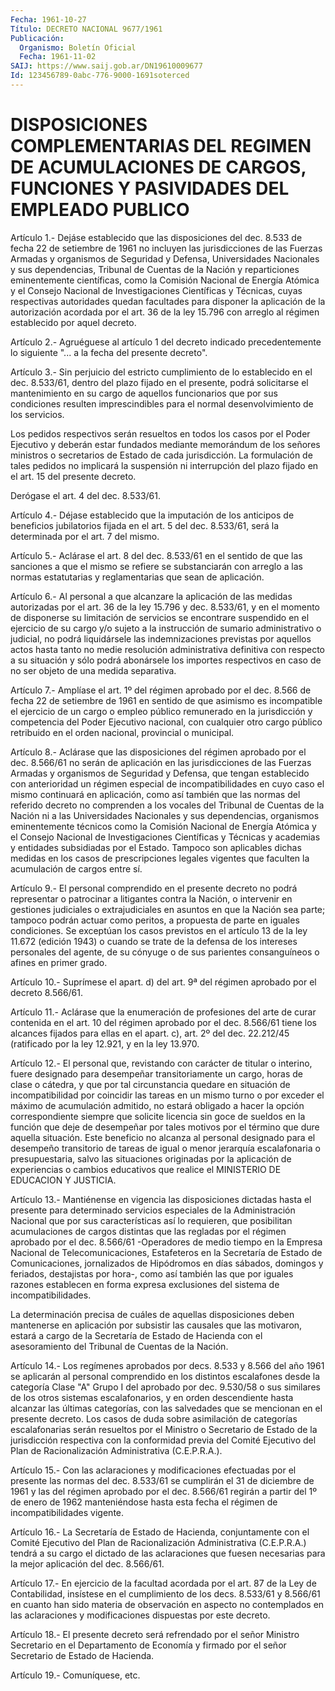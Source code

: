```yaml
---
Fecha: 1961-10-27
Título: DECRETO NACIONAL 9677/1961
Publicación:
  Organismo: Boletín Oficial
  Fecha: 1961-11-02
SAIJ: https://www.saij.gob.ar/DN19610009677
Id: 123456789-0abc-776-9000-1691soterced
---
```

# DISPOSICIONES COMPLEMENTARIAS DEL REGIMEN DE ACUMULACIONES DE CARGOS, FUNCIONES Y PASIVIDADES DEL EMPLEADO PUBLICO

<a id="1"></a>
Artículo 1.- Dejáse establecido que las disposiciones del dec. 8.533 de  fecha  22 de setiembre de 1961 no incluyen las jurisdicciones de las Fuerzas Armadas y organismos de Seguridad y Defensa, Universidades  Nacionales y sus dependencias, Tribunal de Cuentas de la  Nación y  reparticiones   eminentemente  científicas,  como  la Comisión  Nacional  de Energía Atómica  y  el  Consejo  Nacional  de Investigaciones Científicas y Técnicas, cuyas respectivas autoridades quedan facultades  para  disponer  la  aplicación de la autorización acordada por el art. 36 de la ley 15.796 con arreglo al régimen establecido por aquel decreto.

<a id="2"></a>
Artículo 2.- Agruéguese al artículo 1 del decreto indicado precedentemente  lo siguiente "... a la fecha del presente decreto".

<a id="3"></a>
Artículo    3.-  Sin  perjuicio  del  estricto  cumplimiento  de  lo establecido en  el  dec.  8.533/61,  dentro  del  plazo fijado en el presente, podrá solicitarse el mantenimiento en su cargo de aquellos funcionarios  que por sus condiciones resulten imprescindibles  para el normal desenvolvimiento de los servicios.

Los pedidos respectivos  serán  resueltos  en todos los casos por el Poder Ejecutivo y deberán estar fundados mediante  memorándum de los señores  ministros o secretarios de Estado de cada jurisdicción.  La formulación    de  tales  pedidos  no  implicará  la  suspensión  ni interrupción del  plazo  fijado  en el art. 15 del presente decreto.

Derógase el art. 4 del dec. 8.533/61.

<a id="4"></a>
Artículo  4.-  Déjase establecido que la imputación de los anticipos de beneficios jubilatorios  fijada  en  el art. 5 del dec. 8.533/61, será la determinada por el art. 7 del mismo.

<a id="5"></a>
Artículo  5.-  Aclárase el art. 8 del dec. 8.533/61 en el sentido de que las sanciones  a  que  el  mismo se refiere se substanciarán con arreglo  a las normas estatutarias  y  reglamentarias  que  sean  de aplicación.

<a id="6"></a>
Artículo  6.-  Al  personal  a  que  alcanzare  la aplicación de las medidas autorizadas por el art. 36 de la ley 15.796 y dec. 8.533/61, y  en  el  momento  de  disponerse  su  limitación  de servicios  se encontrare suspendido en el ejercicio de su cargo y/o  sujeto  a  la instrucción    de   sumario  administrativo  o  judicial,  no  podrá liquidársele las indemnizaciones  previstas por aquellos actos hasta tanto no medie resolución administrativa  definitiva  con respecto a su  situación  y  sólo podrá abonársele los importes respectivos  en caso de no ser objeto de una medida separativa.

<a id="7"></a>
Artículo  7.-  Amplíase  el art. 1º del régimen aprobado por el dec. 8.566 de fecha 22 de setiembre de 1961 en  sentido de que asimismo es incompatible el ejercicio de un cargo o empleo público remunerado en la jurisdicción y competencia  del  Poder Ejecutivo nacional, con cualquier  otro  cargo  público retribuido  en  el  orden  nacional, provincial o municipal.

<a id="8"></a>
Artículo 8.- Aclárase que las disposiciones del régimen aprobado por el dec. 8.566/61 no serán de aplicación en las jurisdicciones de las Fuerzas  Armadas  y  organismos  de  Seguridad y Defensa, que tengan establecido con anterioridad un régimen especial de incompatibilidades en cuyo caso el mismo  continuará  en aplicación, como así también que las normas del referido decreto no comprenden a los vocales del Tribunal de Cuentas de la Nación ni a las Universidades Nacionales y sus dependencias, organismos eminentemente técnicos como la Comisión Nacional de Energía  Atómica y  el  Consejo  Nacional de Investigaciones Científicas y Técnicas y academias  y  entidades  subsidiadas  por  el  Estado.  Tampoco  son aplicables dichas  medidas  en  los  casos de prescripciones legales vigentes que faculten la acumulación de  cargos entre sí.

<a id="9"></a>
Artículo 9.- El personal comprendido en el presente decreto no podrá representar o patrocinar a litigantes contra la Nación, o intervenir en  gestiones  judiciales  o  extrajudiciales  en  asuntos en que la Nación sea parte; tampoco podrán actuar como peritos, a propuesta de parte en iguales condiciones. Se exceptúan los casos previstos en el artículo 13 de la ley 11.672 (edición 1943) o cuando  se trate de la defensa de los intereses personales del agente, de su cónyuge  o  de sus parientes consanguíneos o afines en primer grado.

<a id="10"></a>
Artículo  10.-  Suprímese  el  apart.  d)  del  art.  9ª del régimen aprobado por el decreto 8.566/61.

<a id="11"></a>
Artículo 11.- Aclárase que la enumeración de profesiones del arte de curar  contenida  en  el  art.  10  del régimen aprobado por el dec. 8.566/61 tiene los alcances fijados para ellas en el apart. c), art. 2º del dec. 22.212/45 (ratificado por  la  ley  12.921,  y en la ley 13.970.

<a id="12"></a>
Artículo  12.-  El personal que, revistando con carácter de titular o interino, fuere designado para desempeñar transitoriamente  un cargo, horas de clase o cátedra, y que por tal circunstancia quedare en situación de incompatibilidad por coincidir las tareas en un mismo turno o por exceder el máximo de acumulación admitido, no estará obligado a hacer la opción correspondiente siempre que solicite licencia sin goce de sueldos en la función que deje de desempeñar por tales motivos por el término que dure aquella situación. Este beneficio no alcanza al personal designado para el desempeño transitorio de tareas de igual o menor jerarquía escalafonaria o presupuestaria, salvo las situaciones originadas por la aplicación de experiencias o cambios educativos que realice el MINISTERIO DE EDUCACION Y JUSTICIA.

<a id="13"></a>
Artículo  13.-  Mantiénense  en  vigencia las disposiciones dictadas hasta  el  presente  para determinado  servicios  especiales  de  la Administración  Nacional    que   por  sus  características  así  lo requieren, que posibilitan acumulaciones de cargos distintas que las regladas por el régimen aprobado por el dec. 8.566/61 -Operadores de medio  tiempo  en  la  Empresa  Nacional    de   Telecomunicaciones, Estafeteros en la Secretaría de Estado de Comunicaciones, jornalizados  de  Hipódromos en días sábados, domingos  y  feriados, destajistas por hora-,  como así también las que por iguales razones establecen en forma expresa exclusiones del sistema de incompatibilidades.

La determinación precisa  de  cuáles de aquellas disposiciones deben mantenerse en  aplicación  por  subsistir   las  causales  que  las motivaron, estará a cargo de la Secretaría de Estado de Hacienda con el asesoramiento del Tribunal de Cuentas de la Nación.

<a id="14"></a>
Artículo  14.-  Los  regímenes aprobados por decs. 8.533 y 8.566 del año 1961 se aplicarán  al  personal  comprendido  en  los  distintos escalafones  desde  la categoría Clase "A" Grupo I del aprobado  por dec. 9.530/58 o sus similares  de los otros sistemas escalafonarios, y en orden descendiente hasta alcanzar  las  últimas categorías, con las salvedades que se mencionan en el presente decreto. Los casos de duda sobre asimilación de categorías escalafonarias  serán resueltos por el Ministro o Secretario de Estado de la jurisdicción respectiva con  la  conformidad  previa  del  Comité  Ejecutivo  del  Plan   de Racionalización Administrativa (C.E.P.R.A.).

<a id="15"></a>
Artículo  15.-  Con las aclaraciones y modificaciones efectuadas por el presente las normas  del  dec.  8.533/61  se  cumplirán  el 31 de diciembre  de  1961  y las del régimen aprobado por el dec. 8.566/61 regirán a partir del 1º  de  enero  de 1962 manteniéndose hasta esta fecha el régimen de incompatibilidades vigente.

<a id="16"></a>
Artículo 16.- La Secretaría de Estado de Hacienda, conjuntamente con el  Comité  Ejecutivo  del  Plan  de  Racionalización Administrativa (C.E.P.R.A.) tendrá a su cargo el dictado  de  las  aclaraciones que fuesen  necesarias  para  la  mejor  aplicación  del  dec. 8.566/61.

<a id="17"></a>
Artículo  17.- En ejercicio de la facultad acordada por el art. 87 de la Ley de Contabilidad,  insístese  en  el cumplimiento de los decs. 8.533/61  y 8.566/61 en cuanto han sido materia  de  observación  en aspecto  no   contemplados  en  las  aclaraciones  y  modificaciones dispuestas por este decreto.

<a id="18"></a>
Artículo  18.-  El  presente  decreto  será  refrendado por el señor Ministro Secretario en el Departamento de Economía  y firmado por el señor Secretario de Estado de Hacienda.

<a id="19"></a>
Artículo 19.- Comuníquese, etc.